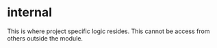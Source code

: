 # internal

This is where project specific logic resides. This cannot be access from others outside the module.
